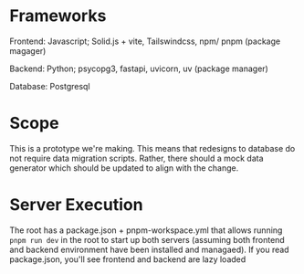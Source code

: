 # Frameworks

Frontend: Javascript; Solid.js + vite, Tailswindcss, npm/ pnpm (package magager)

Backend: Python; psycopg3, fastapi, uvicorn, uv (package manager)

Database: Postgresql

# Scope

This is a prototype we're making. This means that redesigns to database do not require data migration scripts. Rather, there should a mock data generator which should be updated to align with the change.

# Server Execution

The root has a package.json + pnpm-workspace.yml that allows running `pnpm run dev` in the root to start up both servers (assuming both frontend and backend environment have been installed and managaed). If you read package.json, you'll see frontend and backend are lazy loaded

<!-- # Reproducibility

You always develop this as dockerized containers using dockerfiles and docker-compose.yml
This makes reproducibility and redeployment seemless. -->
